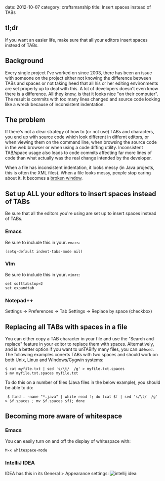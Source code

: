 date:    2012-10-07
category: craftsmanship
title: Insert spaces instead of TABs

## tl;dr

If you want an easier life, make sure that all your editors insert
spaces instead of TABs.

## Background

Every single project I've worked on since 2003, there has been an
issue with someone on the project either not knowing the difference
between TABs and spaces or not taking heed that all his or her editing
environments are set properly up to deal with this. A lot of
developers doesn't even know there is a difference. All they know, is
that it looks nice "on their computer".  The result is commits with
too many lines changed and source code looking like a wreck because of
inconsistent indentation.

## The problem
If there's not a clear strategy of how to (or not use) TABs and
characters, you end up with source code which look different in
differnt editors, or when viewing them on the command line, when
browsing the source code in the web browser or when using a code
diffing utility. Inconsistent TAB/space usage also leads to code
commits affecting far more lines of code than what actually was the
real change intended by the developer.

When a file has inconsistent indentation, it looks messy (in Java
projects, this is often the XML files). When a file looks messy,
people stop caring about it. It becomes a
[broken window](http://en.wikipedia.org/wiki/Broken_windows_theory).

## Set up ALL your editors to insert spaces instead of TABs
Be sure that all the editors you're using are set up to insert spaces
instead of TABs.

### Emacs
Be sure to include this in your```.emacs```:

    (setq-default indent-tabs-mode nil)

### VIm
Be sure to include this in your```.vimrc```:

    set softtabstop=2
    set expandtab

### Notepad++

Settings → Preferences → Tab Settings → Replace by space (checkbox)

## Replacing all TABs with spaces in a file

You can either copy a TAB character in your file and use the
"Search and replace" feature in your editor to replace them
with spaces. Alternatively, and is a better option if you
want to unTABify many files, you can
use```sed```. The following examples conerts TABs
with two spaces and should work on both Unix, Linux and
Windows/Cygwin systems:

    $ cat myfile.txt | sed 's/\t/  /g' > myfile.txt.spaces
    $ mv myfile.txt.spaces myfile.txt


To do this on a number of files (Java files in the below
example), you should be able to do:

     $ find . -name "*.java" | while read f; do (cat $f | sed 's/\t/  /g' > $f.spaces ; mv $f.spaces $f); done

## Becoming more aware of whitespace

### Emacs
You can easily turn on and off the display of whitespace with:

    M-x whitespace-mode

### IntelliJ IDEA
IDEA has this in its General > Appearance settings:
<img src="/graphics/2015/idea-show-whitespace.png" alt="intellij idea"/>
